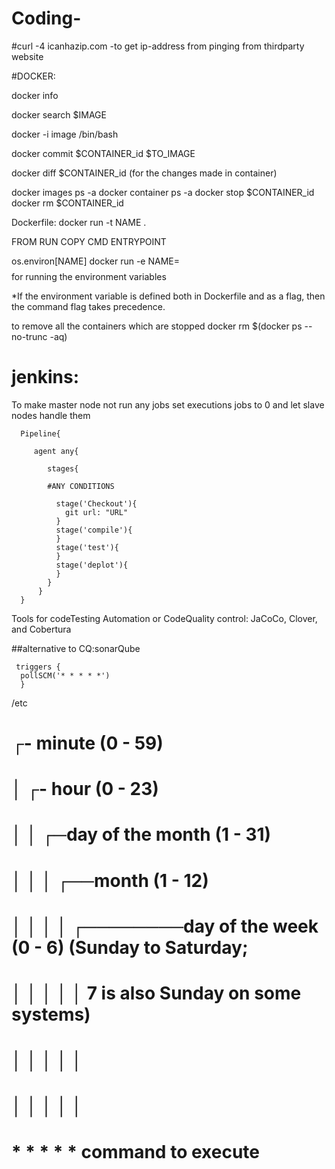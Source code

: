 # Coding-

#curl -4 icanhazip.com -to get ip-address from pinging from thirdparty website

#DOCKER:

docker info 

docker search $IMAGE

docker -i image /bin/bash

docker commit $CONTAINER_id $TO_IMAGE

docker diff $CONTAINER_id  (for the changes made in container)

docker images ps -a
docker container ps -a
docker stop $CONTAINER_id
docker rm $CONTAINER_id

Dockerfile:
docker run -t NAME .

FROM
RUN
COPY
CMD
ENTRYPOINT

os.environ[NAME]
docker run -e NAME=$$$$ for running the environment variables

*If the environment variable is defined both in Dockerfile and as a flag, then the command flag takes precedence.

to remove all the containers which are stopped
docker rm $(docker ps --no-trunc -aq)





# jenkins:

To make master node not run any jobs set executions jobs to 0 and let slave nodes handle them




      Pipeline{

         agent any{
   
            stages{

            #ANY CONDITIONS

              stage('Checkout'){
                git url: "URL"
              }
              stage('compile'){
              }
              stage('test'){
              }
              stage('deplot'){
              }
            }
          }
      }


Tools for codeTesting Automation or CodeQuality control:
JaCoCo, Clover, and Cobertura

##alternative to CQ:sonarQube
 
     triggers {
      pollSCM('* * * * *')
      }
      
      
/etc
# ┌- minute (0 - 59)
# │ ┌- hour (0 - 23)
# │ │ ┌─day of the month (1 - 31)
# │ │ │ ┌──month (1 - 12)
# │ │ │ │ ┌────────day of the week (0 - 6) (Sunday to Saturday;
# │ │ │ │ │                                   7 is also Sunday on some systems)
# │ │ │ │ │
# │ │ │ │ │
# * * * * * command to execute

